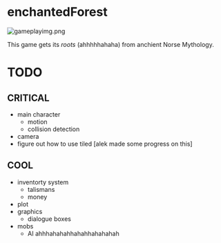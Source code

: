 
# enchantedForest

![gameplayimg.png](gameplayimage.png)

This game gets its _roots_ (ahhhhhahaha) from anchient Norse Mythology.

# TODO
## CRITICAL
- main character 
   * motion
   * collision detection
- camera
- figure out how to use tiled [alek made some progress on this]

## COOL
- inventorty system
    * talismans
    * money
- plot
- graphics
   * dialogue boxes
- mobs
  * AI ahhhahahahhahahhahahahah

